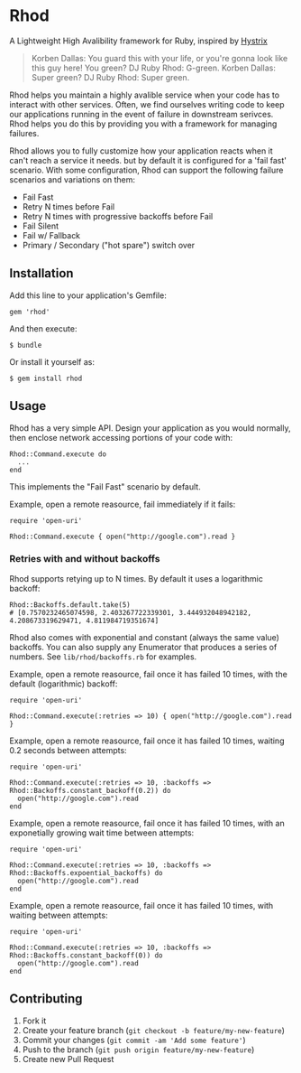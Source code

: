 # Rhod

A Lightweight High Avalibility framework for Ruby, inspired by [Hystrix](https://github.com/Netflix/Hystrix)

> Korben Dallas: You guard this with your life, or you're gonna look like this guy here! You green?
> DJ Ruby Rhod: G-green.
> Korben Dallas: Super green?
> DJ Ruby Rhod: Super green.

Rhod helps you maintain a highly avalible service when your code has to interact with other services. Often, we find ourselves writing code to keep our applications running in the event of failure in downstream serivces. Rhod helps you do this by providing you with a framework for managing failures.

Rhod allows you to fully customize how your application reacts when it can't reach a service it needs. but by default it is configured for a 'fail fast' scenario. With some configuration, Rhod can support the following failure scenarios and variations on them:

  - Fail Fast
  - Retry N times before Fail
  - Retry N times with progressive backoffs before Fail
  - Fail Silent
  - Fail w/ Fallback
  - Primary / Secondary ("hot spare") switch over


## Installation

Add this line to your application's Gemfile:

    gem 'rhod'

And then execute:

    $ bundle

Or install it yourself as:

    $ gem install rhod

## Usage

Rhod has a very simple API. Design your application as you would normally, then enclose network accessing portions of your code with:

    Rhod::Command.execute do
      ...
    end

This implements the "Fail Fast" scenario by default.

Example, open a remote reasource, fail immediately if it fails:

    require 'open-uri'

    Rhod::Command.execute { open("http://google.com").read }

### Retries with and without backoffs

Rhod supports retying up to N times. By default it uses a logarithmic backoff:

    Rhod::Backoffs.default.take(5)
    # [0.7570232465074598, 2.403267722339301, 3.444932048942182, 4.208673319629471, 4.811984719351674]

Rhod also comes with exponential and constant (always the same value) backoffs. You can also supply any Enumerator that produces a series of numbers. See `lib/rhod/backoffs.rb` for examples.

Example, open a remote reasource, fail once it has failed 10 times, with the default (logarithmic) backoff:

    require 'open-uri'

    Rhod::Command.execute(:retries => 10) { open("http://google.com").read }

Example, open a remote reasource, fail once it has failed 10 times, waiting 0.2 seconds between attempts:

    require 'open-uri'

    Rhod::Command.execute(:retries => 10, :backoffs => Rhod::Backoffs.constant_backoff(0.2)) do
      open("http://google.com").read
    end

Example, open a remote reasource, fail once it has failed 10 times, with an exponetially growing wait time between attempts:

    require 'open-uri'

    Rhod::Command.execute(:retries => 10, :backoffs => Rhod::Backoffs.expoential_backoffs) do
      open("http://google.com").read
    end

Example, open a remote reasource, fail once it has failed 10 times, with waiting between attempts:

    require 'open-uri'

    Rhod::Command.execute(:retries => 10, :backoffs => Rhod::Backoffs.constant_backoff(0)) do
      open("http://google.com").read
    end


## Contributing

1. Fork it
2. Create your feature branch (`git checkout -b feature/my-new-feature`)
3. Commit your changes (`git commit -am 'Add some feature'`)
4. Push to the branch (`git push origin feature/my-new-feature`)
5. Create new Pull Request
